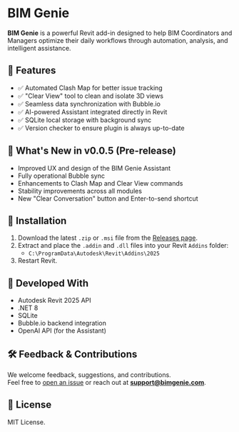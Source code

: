 # BIM Genie

**BIM Genie** is a powerful Revit add-in designed to help BIM Coordinators and Managers optimize their daily workflows through automation, analysis, and intelligent assistance.

## 🚀 Features

- ✅ Automated Clash Map for better issue tracking
- ✅ "Clear View" tool to clean and isolate 3D views
- ✅ Seamless data synchronization with Bubble.io
- ✅ AI-powered Assistant integrated directly in Revit
- ✅ SQLite local storage with background sync
- ✅ Version checker to ensure plugin is always up-to-date

## 🔄 What's New in v0.0.5 (Pre-release)

- Improved UX and design of the BIM Genie Assistant
- Fully operational Bubble sync
- Enhancements to Clash Map and Clear View commands
- Stability improvements across all modules
- New "Clear Conversation" button and Enter-to-send shortcut

## 📂 Installation

1. Download the latest `.zip` or `.msi` file from the [Releases page](https://github.com/Bruno-Senna/BIMGenie/releases).
2. Extract and place the `.addin` and `.dll` files into your Revit `Addins` folder:
   - `C:\ProgramData\Autodesk\Revit\Addins\2025`
3. Restart Revit.

## 🧠 Developed With

- Autodesk Revit 2025 API
- .NET 8
- SQLite
- Bubble.io backend integration
- OpenAI API (for the Assistant)

## 🛠 Feedback & Contributions

We welcome feedback, suggestions, and contributions.  
Feel free to [open an issue](https://github.com/Bruno-Senna/BIMGenie/issues) or reach out at **support@bimgenie.com**.

## 📄 License

MIT License.
